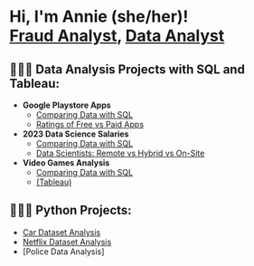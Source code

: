 <h1>Hi, I'm Annie (she/her)! <br/><a href="https://github.com/annnie00">Fraud Analyst</a>, <a href="https://www.linkedin.com/in/annie-vernaza-2ba57019b/">Data Analyst </a>

<h2>👩🏿‍💻 Data Analysis Projects with SQL and Tableau:</h2>

- <b>Google Playstore Apps</b>
  - [Comparing Data with SQL](https://github.com/annnie00/Annie_Portfolio/edit/main/README.md#:~:text=datascience_salaries.sql-,playstore,-.sql)
  - [Ratings of Free vs Paid Apps](https://public.tableau.com/views/PlaystoreApps_16893480843880/Dashboard1?:language=en-US&publish=yes&:display_count=n&:origin=viz_share_link)
- <b>2023 Data Science Salaries</b>
  - [Comparing Data with SQL](https://github.com/annnie00/Annie_Portfolio/edit/main/README.md#:~:text=README.md-,datascience_salaries,-.sql)
  - [Data Scientists: Remote vs Hybrid vs On-Site](https://public.tableau.com/app/profile/annie.vernaza/viz/DataScientistData_16904127772960/Dashboard1)
- <b>Video Games Analysis</b>
  - [Comparing Data with SQL]()
  - [(Tableau)]()
    

<h2>👩🏿‍💻 Python Projects: </h2>

  - [Car Dataset Analysis](MyFirstNotebook)
  - [Netflix Dataset Analysis](Analysis)
  - [Police Data Analysis]



